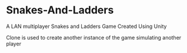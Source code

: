 # Snakes-And-Ladders
A LAN multiplayer Snakes and Ladders Game
Created Using Unity


Clone is used to create another instance of the game simulating another player
